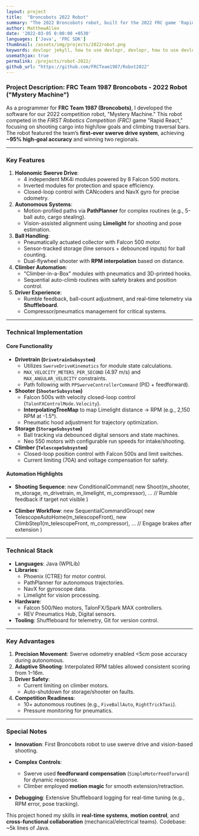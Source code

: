 ```yaml
---
layout: project
title:  "Broncobots 2022 Robot"
summary: "The 2022 Broncobots robot, built for the 2022 FRC game 'Rapid React'."
author: MatthewAllen
date: '2022-03-05 0:00:00 +0530'
languages: ['Java', 'FRC SDK']
thumbnail: /assets/img/projects/2022robot.png
keywords: devlopr jekyll, how to use devlopr, devlopr, how to use devlopr-jekyll, devlopr-jekyll tutorial,best jekyll themes, multi languages and tags
usemathjax: true
permalink: /projects/robot-2022/
github_url: "https://github.com/FRCTeam1987/Robot2022"
---
```


### Project Description: FRC Team 1987 Broncobots - 2022 Robot ("Mystery Machine")
As a programmer for **FRC Team 1987 (Broncobots)**, I developed the software for our 2022 competition robot, "Mystery Machine." This robot competed in the *FIRST Robotics Competition (FRC)* game "Rapid React," focusing on shooting cargo into high/low goals and climbing traversal bars. The robot featured the team’s **first-ever swerve drive system**, achieving **~95% high-goal accuracy** and winning two regionals.

---

### Key Features
1. **Holonomic Swerve Drive**:
   - 4 independent MK4i modules powered by 8 Falcon 500 motors.
   - Inverted modules for protection and space efficiency.
   - Closed-loop control with CANcoders and NavX gyro for precise odometry.
2. **Autonomous Systems**:
   - Motion-profiled paths via **PathPlanner** for complex routines (e.g., 5-ball auto, cargo stealing).
   - Vision-assisted alignment using **Limelight** for shooting and pose estimation.
3. **Ball Handling**:
   - Pneumatically actuated collector with Falcon 500 motor.
   - Sensor-tracked storage (line sensors + debounced inputs) for ball counting.
   - Dual-flywheel shooter with **RPM interpolation** based on distance.
4. **Climber Automation**:
   - "Climber-in-a-Box" modules with pneumatics and 3D-printed hooks.
   - Sequential auto-climb routines with safety brakes and position control.
5. **Driver Experience**:
   - Rumble feedback, ball-count adjustment, and real-time telemetry via **Shuffleboard**.
   - Compressor/pneumatics management for critical systems.

---

### Technical Implementation
#### Core Functionality
- **Drivetrain (`DrivetrainSubsystem`)**
   - Utilizes `SwerveDriveKinematics` for module state calculations.
   - `MAX_VELOCITY_METERS_PER_SECOND` (4.97 m/s) and `MAX_ANGULAR_VELOCITY` constraints.
   - Path following with `PPSwerveControllerCommand` (PID + feedforward).
- **Shooter (`ShooterSubsystem`)**
   - Falcon 500s with velocity closed-loop control (`TalonFXControlMode.Velocity`).
   - **InterpolatingTreeMap** to map Limelight distance → RPM (e.g., 2,150 RPM at -1.5°).
   - Pneumatic hood adjustment for trajectory optimization.
- **Storage (`StorageSubsystem`)**
   - Ball tracking via debounced digital sensors and state machines.
   - Neo 550 motors with configurable run speeds for intake/shooting.
- **Climber (`TelescopeSubsystem`)**
   - Closed-loop position control with Falcon 500s and limit switches.
   - Current limiting (70A) and voltage compensation for safety.

#### Automation Highlights
- **Shooting Sequence**:
  new ConditionalCommand(
    new Shoot(m_shooter, m_storage, m_drivetrain, m_limelight, m_compressor),
    ... // Rumble feedback if target not visible
  )

- **Climber Workflow**:
  new SequentialCommandGroup(
    new TelescopeAutoHome(m_telescopeFront),
    new ClimbStep1(m_telescopeFront, m_compressor),
    ... // Engage brakes after extension
  )

---

### Technical Stack
- **Languages**: Java (WPILib)
- **Libraries**:
   - Phoenix (CTRE) for motor control.
   - PathPlanner for autonomous trajectories.
   - NavX for gyroscope data.
   - Limelight for vision processing.
- **Hardware**:
   - Falcon 500/Neo motors, TalonFX/Spark MAX controllers.
   - REV Pneumatics Hub, Digital sensors.
- **Tooling**: Shuffleboard for telemetry, Git for version control.

---

### Key Advantages
1. **Precision Movement**: Swerve odometry enabled <5cm pose accuracy during autonomous.
2. **Adaptive Shooting**: Interpolated RPM tables allowed consistent scoring from 1–16m.
3. **Driver Safety**:
   - Current limiting on climber motors.
   - Auto-shutdown for storage/shooter on faults.
4. **Competition Readiness**:
   - 10+ autonomous routines (e.g., `FiveBallAuto`, `RightTrickTaxi`).
   - Pressure monitoring for pneumatics.

---

### Special Notes
- **Innovation**: First Broncobots robot to use swerve drive and vision-based shooting.

- **Complex Controls**:
   - Swerve used **feedforward compensation** (`SimpleMotorFeedforward`) for dynamic response.
   - Climber employed **motion magic** for smooth extension/retraction.
- **Debugging**: Extensive Shuffleboard logging for real-time tuning (e.g., RPM error, pose tracking).

This project honed my skills in **real-time systems**, **motion control**, and **cross-functional collaboration** (mechanical/electrical teams). Codebase: ~5k lines of Java.